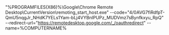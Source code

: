 "%PROGRAMFILES(X86)%\Google\Chrome Remote Desktop\CurrentVersion\remoting_start_host.exe" --code="4/0AVG7fiRdfpT-QmU5nqgJr_NHdK7YELs1Yam-bLj4VYBnIPUPz_MUDVmz7sBynfkxyu_RpQ" --redirect-url="https://remotedesktop.google.com/_/oauthredirect" --name=%COMPUTERNAME%
